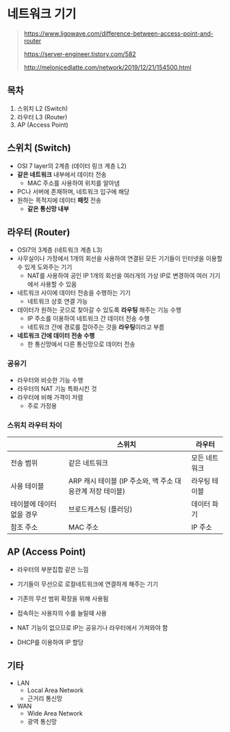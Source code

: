 # 네트워크 기기

> https://www.ligowave.com/difference-between-access-point-and-router
>
> https://server-engineer.tistory.com/582
>
> http://melonicedlatte.com/network/2019/12/21/154500.html

## 목차

1. 스위치 L2 (Switch)
2. 라우터 L3 (Router)
3. AP (Access Point)



## 스위치 (Switch)

- OSI 7 layer의 2계층 (데이터 링크 계층 L2)
- **같은 네트워크** 내부에서 데이터 전송
  - MAC 주소를 사용하여 위치를 알아냄
- PC나 서버에 존재하며, 네트워크 입구에 해당
- 원하는 목적지에 데이터 **패킷** 전송
  - **같은 통신망 내부**



## 라우터 (Router)

- OSI7의 3계층 (네트워크 계층 L3)
- 사무실이나 가정에서 1개의 회선을 사용하여 연결된 모든 기기들이 인터넷을 이용할 수 있게 도와주는 기기
  - NAT를 사용하여 공인 IP 1개의 회선을 여러개의 가상 IP로 변경하여 여러 기기에서 사용할 수 있음
- 네트워크 사이에 데이터 전송을 수행하는 기기
  - 네트워크 상호 연결 가능
- 데이터가 원하는 곳으로 찾아갈 수 있도록 **라우팅** 해주는 기능 수행
  - IP 주소를 이용하여 네트워크 간 데이터 전송 수행
  - 네트워크 간에 경로를 잡아주는 것을 **라우팅**이라고 부름
- **네트워크 간에 데이터 전송 수행**
  - 한 통신망에서 다른 통신망으로 데이터 전송

### 공유기

- 라우터와 비슷한 기능 수행
- 라우터의 NAT 기능 특화시킨 것
- 라우터에 비해 가격이 저렴
  - 주로 가정용



### 스위치 라우터 차이

|                           | 스위치                                                    | 라우터        |
| ------------------------- | --------------------------------------------------------- | ------------- |
| 전송 범위                 | 같은 네트워크                                             | 모든 네트워크 |
| 사용 테이블               | ARP 캐시 테이블 (IP 주소와, 맥 주소 대응관계 저장 테이블) | 라우팅 테이블 |
| 테이블에 데이터 없을 경우 | 브로드캐스팅 (플러딩)                                     | 데이터 파기   |
| 참조 주소                 | MAC 주소                                                  | IP 주소       |



## AP (Access Point)

- 라우터의 부분집합 같은 느낌
- 기기들이 무선으로 로컬네트워크에 연결하게 해주는 기기
- 기존의 무선 범위 확장을 위해 사용됨
- 접속하는 사용자의 수를 늘릴때 사용

- NAT 기능이 없으므로 IP는 공유기나 라우터에서 가져와야 함
- DHCP를 이용하여 IP 할당



## 기타

- LAN
  - Local Area Network
  - 근거리 통신망
- WAN
  - Wide Area Network
  - 광역 통신망